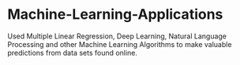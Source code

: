 # Machine-Learning-Applications

Used Multiple Linear Regression, Deep Learning, Natural Language Processing
and other Machine Learning Algorithms to make valuable predictions from data sets found online.
